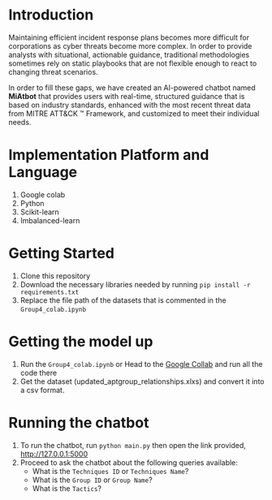 # Introduction
Maintaining efficient incident response plans becomes more difficult for corporations as cyber threats become more complex. In order to provide analysts with situational, actionable guidance, traditional methodologies sometimes rely on static playbooks that are not flexible enough to react to changing threat scenarios. 

In order to fill these gaps, we have created an AI-powered chatbot named **MiAtbot** that provides users with real-time, structured guidance that is based on industry standards, enhanced with the most recent threat data from MITRE ATT&CK ™ Framework, and customized to meet their individual needs.

# Implementation Platform and Language
1. Google colab
2. Python
3. Scikit-learn
4. Imbalanced-learn

# Getting Started
1. Clone this repository
2. Download the necessary libraries needed by running `pip install -r requirements.txt`
3. Replace the file path of the datasets that is commented in the `Group4_colab.ipynb`

# Getting the model up 
1. Run the `Group4_colab.ipynb` or Head to the [Google Collab](https://colab.research.google.com/drive/1KrPfP6u594aX5QFIE74w4oJ2XVpNP_ON?usp=sharing) and run all the code there
2. Get the dataset (updated_aptgroup_relationships.xlxs) and convert it into a csv format.

# Running the chatbot
1. To run the chatbot, run `python main.py` then open the link provided, http://127.0.0.1:5000
2. Proceed to ask the chatbot about the following queries available:
    - What is the `Techniques ID` or `Techniques Name`?
    - What is the `Group ID` or `Group Name`?
    - What is the `Tactics`?
